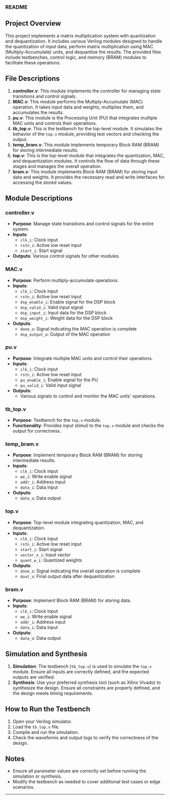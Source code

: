 ### README

## Project Overview

This project implements a matrix multiplication system with quantization and dequantization. It includes various Verilog modules designed to handle the quantization of input data, perform matrix multiplication using MAC (Multiply-Accumulate) units, and dequantize the results. The provided files include testbenches, control logic, and memory (BRAM) modules to facilitate these operations.

## File Descriptions

1. **controller.v**: This module implements the controller for managing state transitions and control signals.
2. **MAC.v**: This module performs the Multiply-Accumulate (MAC) operation. It takes input data and weights, multiplies them, and accumulates the results.
3. **pu.v**: This module is the Processing Unit (PU) that integrates multiple MAC units and controls their operations.
4. **tb_top.v**: This is the testbench for the top-level module. It simulates the behavior of the `top.v` module, providing test vectors and checking the output.
5. **temp_bram.v**: This module implements temporary Block RAM (BRAM) for storing intermediate results.
6. **top.v**: This is the top-level module that integrates the quantization, MAC, and dequantization modules. It controls the flow of data through these stages and manages the overall operation.
7. **bram.v**: This module implements Block RAM (BRAM) for storing input data and weights. It provides the necessary read and write interfaces for accessing the stored values.

## Module Descriptions

### controller.v

- **Purpose**: Manage state transitions and control signals for the entire system.
- **Inputs**:
  - `clk_i`: Clock input
  - `rstn_i`: Active low reset input
  - `start_i`: Start signal
- **Outputs**: Various control signals for other modules.

### MAC.v

- **Purpose**: Perform multiply-accumulate operations.
- **Inputs**:
  - `clk_i`: Clock input
  - `rstn_i`: Active low reset input
  - `dsp_enable_i`: Enable signal for the DSP block
  - `dsp_valid_i`: Valid input signal
  - `dsp_input_i`: Input data for the DSP block
  - `dsp_weight_i`: Weight data for the DSP block
- **Outputs**:
  - `done_o`: Signal indicating the MAC operation is complete
  - `dsp_output_o`: Output of the MAC operation

### pu.v

- **Purpose**: Integrate multiple MAC units and control their operations.
- **Inputs**:
  - `clk_i`: Clock input
  - `rstn_i`: Active low reset input
  - `pu_enable_i`: Enable signal for the PU
  - `pu_valid_i`: Valid input signal
- **Outputs**:
  - Various signals to control and monitor the MAC units' operations.

### tb_top.v

- **Purpose**: Testbench for the `top.v` module.
- **Functionality**: Provides input stimuli to the `top.v` module and checks the output for correctness.

### temp_bram.v

- **Purpose**: Implement temporary Block RAM (BRAM) for storing intermediate results.
- **Inputs**:
  - `clk_i`: Clock input
  - `we_i`: Write enable signal
  - `addr_i`: Address input
  - `data_i`: Data input
- **Outputs**:
  - `data_o`: Data output

### top.v

- **Purpose**: Top-level module integrating quantization, MAC, and dequantization.
- **Inputs**:
  - `clk_i`: Clock input
  - `rstn_i`: Active low reset input
  - `start_i`: Start signal
  - `vector_x_i`: Input vector
  - `quant_w_i`: Quantized weights
- **Outputs**:
  - `done_o`: Signal indicating the overall operation is complete
  - `dout_o`: Final output data after dequantization

### bram.v

- **Purpose**: Implement Block RAM (BRAM) for storing data.
- **Inputs**:
  - `clk_i`: Clock input
  - `we_i`: Write enable signal
  - `addr_i`: Address input
  - `data_i`: Data input
- **Outputs**:
  - `data_o`: Data output

## Simulation and Synthesis

1. **Simulation**: The testbench (`tb_top.v`) is used to simulate the `top.v` module. Ensure all inputs are correctly defined, and the expected outputs are verified.
2. **Synthesis**: Use your preferred synthesis tool (such as Xilinx Vivado) to synthesize the design. Ensure all constraints are properly defined, and the design meets timing requirements.

## How to Run the Testbench

1. Open your Verilog simulator.
2. Load the `tb_top.v` file.
3. Compile and run the simulation.
4. Check the waveforms and output logs to verify the correctness of the design.

## Notes

- Ensure all parameter values are correctly set before running the simulation or synthesis.
- Modify the testbench as needed to cover additional test cases or edge scenarios.


   
   
---

